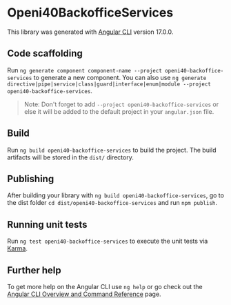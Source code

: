 # Openi40BackofficeServices

This library was generated with [Angular CLI](https://github.com/angular/angular-cli) version 17.0.0.

## Code scaffolding

Run `ng generate component component-name --project openi40-backoffice-services` to generate a new component. You can also use `ng generate directive|pipe|service|class|guard|interface|enum|module --project openi40-backoffice-services`.
> Note: Don't forget to add `--project openi40-backoffice-services` or else it will be added to the default project in your `angular.json` file. 

## Build

Run `ng build openi40-backoffice-services` to build the project. The build artifacts will be stored in the `dist/` directory.

## Publishing

After building your library with `ng build openi40-backoffice-services`, go to the dist folder `cd dist/openi40-backoffice-services` and run `npm publish`.

## Running unit tests

Run `ng test openi40-backoffice-services` to execute the unit tests via [Karma](https://karma-runner.github.io).

## Further help

To get more help on the Angular CLI use `ng help` or go check out the [Angular CLI Overview and Command Reference](https://angular.io/cli) page.

